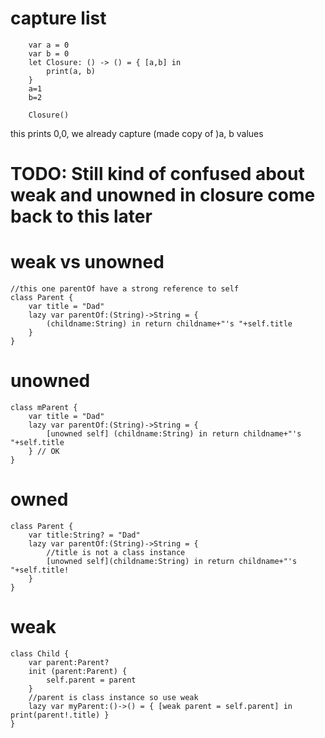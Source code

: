 
# capture list

        var a = 0
        var b = 0
        let Closure: () -> () = { [a,b] in
            print(a, b)
        }
        a=1
        b=2

        Closure()

this prints 0,0, we already capture (made copy of )a, b values 

# TODO: Still kind of confused about weak and unowned in closure come back to this later

# weak vs unowned
    //this one parentOf have a strong reference to self
    class Parent {
        var title = "Dad"
        lazy var parentOf:(String)->String = {
            (childname:String) in return childname+"'s "+self.title
        } 
    }
    
# unowned    
    class mParent {
        var title = "Dad"
        lazy var parentOf:(String)->String = {
            [unowned self] (childname:String) in return childname+"'s "+self.title
        } // OK
    }

# owned
    class Parent {
        var title:String? = "Dad"
        lazy var parentOf:(String)->String = {
            //title is not a class instance 
            [unowned self](childname:String) in return childname+"'s "+self.title!
        }
    }

# weak
    class Child {
        var parent:Parent?
        init (parent:Parent) {
            self.parent = parent
        }
        //parent is class instance so use weak
        lazy var myParent:()->() = { [weak parent = self.parent] in print(parent!.title) }
    }
